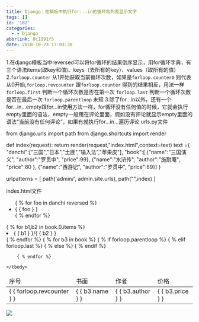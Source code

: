 ```yaml
---
title: Django：在模板中执行for...in的循环和列表显示文字
tags: []
id: '182'
categories:
  - - Django
abbrlink: 8c1091f5
date: 2018-10-23 17:03:38
---
```


1.在django模板当中reversed可以将for循环的结果倒序显示，用for循环字典，有三个语法items(取key和值)、keys（去所有的key）、values（取所有的值） 2.`forloop.counter` 从1开始获取当前循环次数，如果是`forloop.counter0` 则代表从0开始,`forloop.revcounter` 跟`forloop.counter` 得到的结果相反，用法一样 `forloop.first` 判断一个循环次数是否在第一次 `forloop.last` 判断一个循环次数是否在最后一次 `forloop.parentloop` 未知 3.除了for...in以外，还有一个for...in...empty跟for...in使用方法一样，for循环没有任何值的时候，它就会执行empty里面的语法，empty一般用在评论里面，假如没有评论就显示empty里面的语法“当前没有任何评论”，如果有就执行for...in...遍历评论 urls.py文件

from django.urls import path
from django.shortcuts import render

def index(request):
    return render(request,"index.html",context=text)
text ={
    "danchi":\["三国","日本","土匪","输入法","苹果皮"\],
    "book":\[
        {"name":"三国演义",
         "author":"罗贯中",
         "price":99},
        {"name":"水浒传",
         "author":"施耐庵",
         "price":80
         },
        {"name":"西游记",
         "author":"罗贯中",
         "price":89}\]
}

urlpatterns = \[
    path('admin/', admin.site.urls),
    path("",index)
\]

index.html文件

<!DOCTYPE html>
<html lang="en">
<head>
    <meta charset="UTF-8">
    <title>Title</title>
</head>
<body>
<ul>
    { % for foo in danchi reversed %}
        <li>{ { foo } }</li>
    { % endfor %}
</ul>
{ % for b1,b2 in book.0.items %}
<li>{ { b1 } }/{ { b2 } }</li>
{ % endfor %}
<table>
    <thead>
        <tr>
            <td>序号</td>
            <td>书面</td>
            <td>作者</td>
            <td>价格</td>
        </tr>
    </thead>
    <tbody>
        { % for b3 in book %}
                { % if forloop.parentloop %}
                    <tr style="background: red;">
                { % elif forloop.last %}
                    <tr style="background: aquamarine;">
                { % else %}
                    <tr>
                { % endif %}
                <td>{ { forloop.revcounter } }</td>
                <td>{ { b3.name } }</td>
                <td>{ { b3.author } }</td>
                <td>{ { b3.price } }</td>
            </tr>

        { % endfor %}

    </tbody>
</table>

</body>
</html>

![](https://post.332b.com/wp-content/uploads/2018/10/20181023170213-256x300.png)